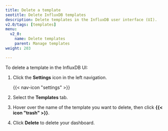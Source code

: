 ```yaml
---
title: Delete a template
seotitle: Delete InfluxDB templates
description: Delete templates in the InfluxDB user interface (UI).
v2.0/tags: [templates]
menu:
  v2_0:
    name: Delete templates
    parent: Manage templates
weight: 203

---
```


To delete a template in the InfluxDB UI:

1. Click the **Settings** icon in the left navigation.

    {{< nav-icon "settings" >}}

2. Select the **Templates** tab.
3. Hover over the name of the template you want to delete, then click **{{< icon "trash" >}}**.    
3. Click **Delete** to delete your dashboard.
